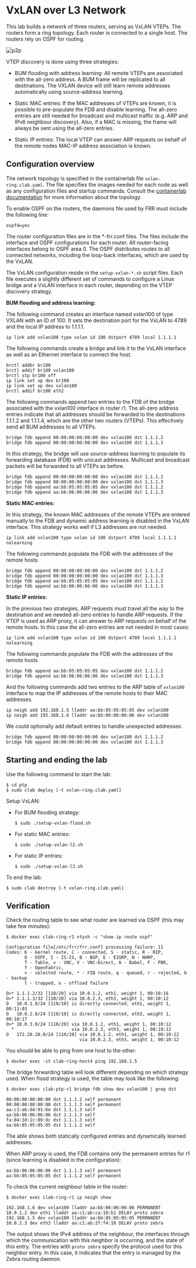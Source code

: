 # VxLAN over L3 Network

This lab builds a network of three routers, serving as VxLAN VTEPs. The routers form a ring topology. Each router is connected to a single host. The routers rely on OSPF for routing.

![p2p](../img/ring.png)

VTEP discovery is done using three strategies:

- BUM flooding with address learning: All remote VTEPs are associated with the all-zero address. A BUM frame will be replicated to all destinations. The VXLAN device will still learn remote addresses automatically using source-address learning.

- Static MAC entries: If the MAC addresses of VTEPs are known, it is possible to pre-populate the FDB and disable learning. The all-zero entries are still needed for broadcast and multicast traffic (e.g. ARP and IPv6 neighbour discovery). Also, if a MAC is missing, the frame will always be sent using the all-zero entries.

- Static IP entries: The local VTEP can answer ARP requests on behalf of the remote nodes MAC-IP address association is known.

## Configuration overview

The network topology is specified in the containerlab file `vxlan-ring.clab.yaml`. The file specifies the images needed for each node as well as any configuration files and startup commands. Consult the [containerlab documentation](https://containerlab.dev/manual/topo-def-file/) for more information about the topology.

To enable OSPF on the routers, the daemons file used by FRR must include the following line:

```
ospfd=yes
```

The router configuration files are in the *-frr.conf files. The files include the interface and OSPF configurations for each router. All router-facing interfaces belong to OSPF area 0. The OSPF distributes routes to all connected networks, including the loop-back interfaces, which are used by the VxLAN.

The VxLAN configuration reside in the `setup-vxlan-*.sh` script files. Each file executes a slightly different set of commands to configure a Linux bridge and a VxLAN interface in each router, depending on the VTEP discovery strategy.

**BUM flooding and address learning:**

The following command creates an interface named vxlan100 of type VXLAN with an ID of 100. It sets the destination port for the VxLAN to 4789 and the local IP address to 1.1.1.1.

```
ip link add vxlan100 type vxlan id 100 dstport 4789 local 1.1.1.1
```

The following commands create a bridge and link it to the VxLAN interface as well as an Ethernet interface to connect the host.

```
brctl addbr br100
brctl addif br100 vxlan100
brctl stp br100 off
ip link set up dev br100
ip link set up dev vxlan100
brctl addif br100 eth2
```

The following commands append two entries to the FDB of the bridge associated with the vxlan100 interface in router r1. The all-zero address entries indicate that all addresses should be forwarded to the destinations 1.1.1.2 and 1.1.1.4, which are the other two routers (VTEPs). This effectively send all BUM addresses to all VTEPs.

```
bridge fdb append 00:00:00:00:00:00 dev vxlan100 dst 1.1.1.2
bridge fdb append 00:00:00:00:00:00 dev vxlan100 dst 1.1.1.3
```

In this strategy, the bridge will use source-address learning to populate its forwarding database (FDB) with unicast addresses. Multicast and broadcast packets will be forwarded to all VTEPs as before.

```
bridge fdb append 00:00:00:00:00:00 dev vxlan100 dst 1.1.1.2
bridge fdb append 00:00:00:00:00:00 dev vxlan100 dst 1.1.1.3
bridge fdb append aa:bb:05:05:05:05 dev vxlan100 dst 1.1.1.2
bridge fdb append aa:bb:06:06:06:06 dev vxlan100 dst 1.1.1.3
```


**Static MAC entries:**

In this strategy, the known MAC addresses of the remote VTEPs are entered manually to the FDB and dynamic address learning is disabled in the VxLAN interface. This strategy works well if L3 addresses are not needed.

```
ip link add vxlan100 type vxlan id 100 dstport 4789 local 1.1.1.1 nolearning
```

The following commands populate the FDB with the addresses of the remote hosts

```
bridge fdb append 00:00:00:00:00:00 dev vxlan100 dst 1.1.1.2
bridge fdb append 00:00:00:00:00:00 dev vxlan100 dst 1.1.1.3
bridge fdb append aa:bb:05:05:05:05 dev vxlan100 dst 1.1.1.2
bridge fdb append aa:bb:06:06:06:06 dev vxlan100 dst 1.1.1.3
```

**Static IP entries:**

In the previous two strategies, ARP requests must travel all the way to the destination and we needed all-zero entries to handle ARP requests. If the VTEP is used as ARP proxy, it can answer to ARP requests on behalf of the remote hosts. In this case the all-zero entries are not needed in most cases:

```
ip link add vxlan100 type vxlan id 100 dstport 4789 local 1.1.1.1 nolearning
```

The following commands populate the FDB with the addresses of the remote hosts

```
bridge fdb append aa:bb:05:05:05:05 dev vxlan100 dst 1.1.1.2
bridge fdb append aa:bb:06:06:06:06 dev vxlan100 dst 1.1.1.3
```

And the following commands add two entries to the ARP table of `vxlan100` interface to map the IP addresses of the remote hosts to their MAC addresses.

```
ip neigh add 192.168.1.5 lladdr aa:bb:05:05:05:05 dev vxlan100
ip neigh add 192.168.1.6 lladdr aa:bb:06:06:06:06 dev vxlan100
```

We could optionally add default entries to handle unexpected addresses:

```
bridge fdb append 00:00:00:00:00:00 dev vxlan100 dst 1.1.1.2
bridge fdb append 00:00:00:00:00:00 dev vxlan100 dst 1.1.1.3
```

## Starting and ending the lab

Use the following command to start the lab:

```
$ cd ptp
$ sudo clab deploy [-t vxlan-ring.clab.yaml]
```

Setup VxLAN:

- For BUM flooding strategy:

  ```
  $ sudo ./setup-vxlan-flood.sh
  ```

- For static MAC entries:

  ```
  $ sudo ./setup-vxlan-l2.sh
  ```

- For static IP entries:

  ```
  $ sudo ./setup-vxlan-l3.sh
  ```

To end the lab:

```
$ sudo clab destroy [-t vxlan-ring.clab.yaml]
```

## Verification

Check the routing table to see what router are learned via OSPF (this may take few minutes):

```
$ docker exec clab-ring-r1 vtysh -c "show ip route ospf"
```

```
Configuration file[/etc/frr/frr.conf] processing failure: 11
Codes: K - kernel route, C - connected, S - static, R - RIP,
       O - OSPF, I - IS-IS, B - BGP, E - EIGRP, N - NHRP,
       T - Table, v - VNC, V - VNC-Direct, A - Babel, F - PBR,
       f - OpenFabric,
       > - selected route, * - FIB route, q - queued, r - rejected, b - backup
       t - trapped, o - offload failure

O>* 1.1.1.2/32 [110/20] via 10.0.1.2, eth1, weight 1, 00:10:16
O>* 1.1.1.3/32 [110/20] via 10.0.2.3, eth3, weight 1, 00:10:12
O   10.0.1.0/24 [110/10] is directly connected, eth1, weight 1, 00:11:03
O   10.0.2.0/24 [110/10] is directly connected, eth3, weight 1, 00:10:17
O>* 10.0.3.0/24 [110/20] via 10.0.1.2, eth1, weight 1, 00:10:12
  *                      via 10.0.2.3, eth3, weight 1, 00:10:12
O   172.20.20.0/24 [110/20] via 10.0.1.2, eth1, weight 1, 00:10:12
                            via 10.0.2.3, eth3, weight 1, 00:10:12
```


You should be able to ping from one host to the other:

```
$ docker exec -it clab-ring-host4 ping 192.168.1.5
```

The bridge forwarding table will look different depending on which strategy used. When flood strategy is used, the table may look like the following:


```
$ docker exec clab-ptp-r1 bridge fdb show dev vxlan100 | grep dst
```

```
00:00:00:00:00:00 dst 1.1.1.2 self permanent
00:00:00:00:00:00 dst 1.1.1.3 self permanent
aa:c1:ab:d4:91:6e dst 1.1.1.3 self
aa:bb:06:06:06:06 dst 1.1.1.3 self
fa:84:3d:1c:89:dc dst 1.1.1.3 self
aa:bb:05:05:05:05 dst 1.1.1.2 self
```

The able shows both statically configured entries and  dynamically learned addresses.


When ARP proxy is used, the FDB contains only the permanent entries for r1 (since learning is disabled in the configuration):

```
aa:bb:06:06:06:06 dst 1.1.1.3 self permanent
aa:bb:05:05:05:05 dst 1.1.1.2 self permanent
```

To check the current neighbour table in the router:

```
$ docker exec clab-ring-r1 ip neigh show
```

```
192.168.1.6 dev vxlan100 lladdr aa:bb:06:06:06:06 PERMANENT 
10.0.1.2 dev eth1 lladdr aa:c1:ab:ca:10:b1 DELAY proto zebra 
192.168.1.5 dev vxlan100 lladdr aa:bb:05:05:05:05 PERMANENT 
10.0.2.3 dev eth3 lladdr aa:c1:ab:2f:f4:18 DELAY proto zebra 
```

The output shows the IPv4 address of the neighbour, the interfaces through which the communication with this neighbor is occurring, and the state of this entry. The entries with `proto zebra` specify the protocol used for this neighbor entry. In this case, it indicates that the entry is managed by the Zebra routing daemon.





